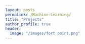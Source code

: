 ```yaml
---
layout: posts
permalink: /Machine-Learning/
title: "Projects"
author_profile: true
header:
  image: "/images/fort point.png"
---
```

